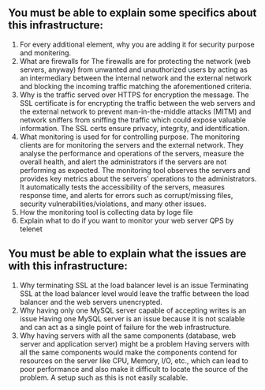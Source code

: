 ## You must be able to explain some specifics about this infrastructure:
  1. For every additional element, why you are adding it
      for security purpose and monitering.
  2. What are firewalls for
      The firewalls are for protecting the network (web servers, anyway) from unwanted and unauthorized users by acting as an intermediary 
      between the internal network and the external network and blocking the incoming traffic matching the aforementioned criteria.
  3. Why is the traffic served over HTTPS
      for encryption the message. The SSL certificate is for encrypting the traffic between the web servers and the external network to prevent 
      man-in-the-middle attacks (MITM) and network sniffers from sniffing the traffic which could expose valuable information. 
      The SSL certs ensure privacy, integrity, and identification.
  4. What monitoring is used for
      for controlling purpose. The monitoring clients are for monitoring the servers and the external network. They analyse the performance
      and operations of the servers, measure the overall health, and alert the administrators if the servers are not performing as expected. 
      The monitoring tool observes the servers and provides key metrics about the servers' operations to the administrators. 
      It automatically tests the accessibility of the servers, measures response time, and alerts for errors such as corrupt/missing files, 
      security vulnerabilities/violations, and many other issues.
  5. How the monitoring tool is collecting data
      by loge file
  6. Explain what to do if you want to monitor your web server QPS
      by telenet 
## You must be able to explain what the issues are with this infrastructure:
  1. Why terminating SSL at the load balancer level is an issue
      Terminating SSL at the load balancer level would leave the traffic between the load balancer and the web servers unencrypted.
  2. Why having only one MySQL server capable of accepting writes is an issue
      Having one MySQL server is an issue because it is not scalable and can act as a single point of failure for the web infrastructure.
  3. Why having servers with all the same components (database, web server and application server) might be a problem
      Having servers with all the same components would make the components contend for resources on the server like CPU, Memory, I/O, etc., 
      which can lead to poor performance and also make it difficult to locate the source of the problem. A setup such as this is not easily scalable.
